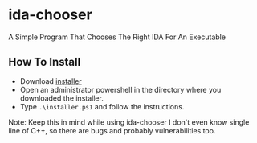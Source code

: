 # ida-chooser
A Simple Program That Chooses The Right IDA For An Executable

## How To Install
* Download [installer](https://github.com/usdogu/ida-chooser/releases/download/v1.0.0/install.ps1)
* Open an administrator powershell in the directory where you downloaded the installer.
* Type ```.\installer.ps1``` and follow the instructions.




Note: Keep this in mind while using ida-chooser I don't even know single line of C++, so there are bugs and probably vulnerabilities too.

